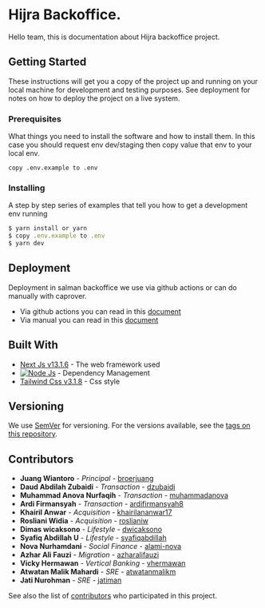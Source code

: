 # Hijra Backoffice.

Hello team, this is documentation about Hijra backoffice project.

## Getting Started
These instructions will get you a copy of the project up and running on your local machine for development and testing purposes. See deployment for notes on how to deploy the project on a live system.

### Prerequisites
What things you need to install the software and how to install them. In this case you should request env dev/staging then copy value that env to your local env.

```
copy .env.example to .env
```
### Installing

A step by step series of examples that tell you how to get a development env running

```jsx
$ yarn install or yarn
$ copy .env.example to .env
$ yarn dev
```

## Deployment

Deployment in salman backoffice we use via github actions or can do manually with caprover.

* Via github actions you can read in this [document](https://alamisharia.atlassian.net/wiki/spaces/ENG/pages/125501655/Deploy+Preview)
* Via manual you can read in this [document](https://alamisharia.atlassian.net/wiki/spaces/ENG/pages/108068941/Deployment+Use+Caprover)

## Built With

* [Next Js v13.1.6](https://nextjs.org/docs/getting-started) - The web framework used
* [![Node Js](https://badge.fury.io/js/node.svg)](https://badge.fury.io/js/node) - Dependency Management
* [Tailwind Css v3.1.8](https://tailwindcss.com/docs) - Css style

## Versioning

We use [SemVer](http://semver.org/) for versioning. For the versions available, see the [tags on this repository](https://github.com/your/project/tags). 

## Contributors

* **Juang Wiantoro** - *Principal* - [broerjuang](https://github.com/broerjuang)
* **Daud Abdilah Zubaidi** - *Transaction* - [dzubaidi](https://github.com/dzubaidi)
* **Muhammad Anova Nurfaqih** - *Transaction* - [muhammadanova](https://github.com/muhammadanova)
* **Ardi Firmansyah** - *Transaction* - [ardifirmansyah8](https://github.com/ardifirmansyah8)
* **Khairil Anwar** - *Acquisition* - [khairilananwar17](https://github.com/khairilananwar17)
* **Rosliani Widia** - *Acquisition* - [roslianiw](https://github.com/roslianiw)
* **Dimas wicaksono** - *Lifestyle* - [dwicaksono](https://github.com/dwicaksono)
* **Syafiq Abdillah U** - *Lifestyle* - [syafiqabdillah](https://github.com/syafiqabdillah)
* **Nova Nurhamdani** - *Social Finance* - [alami-nova](https://github.com/alami-nova)
* **Azhar Ali Fauzi** - *Migration* - [azharalifauzi](https://github.com/azharalifauzi)
* **Vicky Hermawan** - *Vertical Banking* - [vhermawan](https://github.com/vhermawan)
* **Atwatan Malik Mahardi** - *SRE* - [atwatanmalikm](https://github.com/atwatanmalikm)
* **Jati Nurohman** - *SRE* - [jatiman](https://github.com/jatiman)


See also the list of [contributors](https://github.com/alami-group/hijra-backoffice/contributors) who participated in this project.

